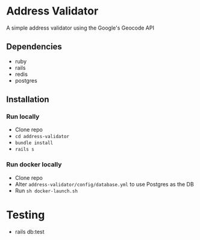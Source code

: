 # Address Validator

A simple address validator using the Google's Geocode API

## Dependencies
* ruby
* rails
* redis
* postgres

## Installation
### Run locally
* Clone repo
* `cd address-validator`
* `bundle install`
* `rails s`

### Run docker locally
* Clone repo
* Alter `address-validator/config/database.yml` to use Postgres as the DB
* Run `sh docker-launch.sh`

# Testing
* rails db:test